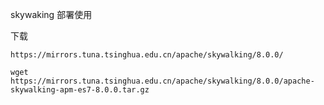 skywaking 部署使用





下载

```
https://mirrors.tuna.tsinghua.edu.cn/apache/skywalking/8.0.0/

wget https://mirrors.tuna.tsinghua.edu.cn/apache/skywalking/8.0.0/apache-skywalking-apm-es7-8.0.0.tar.gz
```

